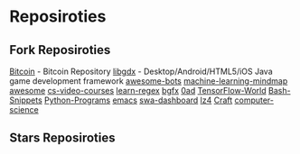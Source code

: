 # Reposiroties

## Fork Reposiroties
[Bitcoin](https://github.com/bitcoin/bitcoin) - Bitcoin Repository
[libgdx](https://github.com/libgdx/libgdx) - Desktop/Android/HTML5/iOS Java game development framework
[awesome-bots](https://github.com/abdelhai/awesome-bots)
[machine-learning-mindmap](https://github.com/dformoso/machine-learning-mindmap)
[awesome](https://github.com/sindresorhus/awesome)
[cs-video-courses](https://github.com/Developer-Y/cs-video-courses)
[learn-regex](https://github.com/zeeshanu/learn-regex)
[bgfx](https://github.com/bkaradzic/bgfx)
[0ad](https://github.com/0ad/0ad)
[TensorFlow-World](https://github.com/astorfi/TensorFlow-World)
[Bash-Snippets](https://github.com/alexanderepstein/Bash-Snippets)
[Python-Programs](https://github.com/OmkarPathak/Python-Programs)
[emacs](https://github.com/emacs-mirror/emacs)
[swa-dashboard](https://github.com/gilby125/swa-dashboard)
[lz4](https://github.com/lz4/lz4)
[Craft](https://github.com/fogleman/Craft)
[computer-science](https://github.com/ossu/computer-science)

## Stars Reposiroties
